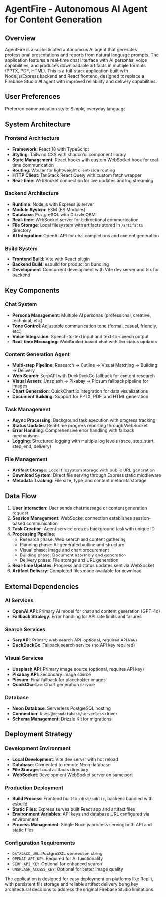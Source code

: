 # AgentFire - Autonomous AI Agent for Content Generation

## Overview

AgentFire is a sophisticated autonomous AI agent that generates professional presentations and reports from natural language prompts. The application features a real-time chat interface with AI personas, voice capabilities, and produces downloadable artifacts in multiple formats (PPTX, PDF, HTML). This is a full-stack application built with Node.js/Express backend and React frontend, designed to replace a Firebase Studio AI agent with improved reliability and delivery capabilities.

## User Preferences

Preferred communication style: Simple, everyday language.

## System Architecture

### Frontend Architecture
- **Framework**: React 18 with TypeScript
- **Styling**: Tailwind CSS with shadcn/ui component library
- **State Management**: React hooks with custom WebSocket hook for real-time communication
- **Routing**: Wouter for lightweight client-side routing
- **HTTP Client**: TanStack React Query with custom fetch wrapper
- **Real-time**: WebSocket connection for live updates and log streaming

### Backend Architecture
- **Runtime**: Node.js with Express.js server
- **Module System**: ESM (ES Modules)
- **Database**: PostgreSQL with Drizzle ORM
- **Real-time**: WebSocket server for bidirectional communication
- **File Storage**: Local filesystem with artifacts stored in `/artifacts` directory
- **AI Integration**: OpenAI API for chat completions and content generation

### Build System
- **Frontend Build**: Vite with React plugin
- **Backend Build**: esbuild for production bundling
- **Development**: Concurrent development with Vite dev server and tsx for backend

## Key Components

### Chat System
- **Persona Management**: Multiple AI personas (professional, creative, technical, etc.)
- **Tone Control**: Adjustable communication tone (formal, casual, friendly, etc.)
- **Voice Integration**: Speech-to-text input and text-to-speech output
- **Real-time Messaging**: WebSocket-based chat with live status updates

### Content Generation Agent
- **Multi-step Pipeline**: Research → Outline → Visual Matching → Building → Delivery
- **Web Search**: SerpAPI with DuckDuckGo fallback for content research
- **Visual Assets**: Unsplash → Pixabay → Picsum fallback pipeline for images
- **Chart Generation**: QuickChart.io integration for data visualizations
- **Document Building**: Support for PPTX, PDF, and HTML generation

### Task Management
- **Async Processing**: Background task execution with progress tracking
- **Status Updates**: Real-time progress reporting through WebSocket
- **Error Handling**: Comprehensive error handling with fallback mechanisms
- **Logging**: Structured logging with multiple log levels (trace, step_start, step_end, delivery)

### File Management
- **Artifact Storage**: Local filesystem storage with public URL generation
- **Download System**: Direct file serving through Express static middleware
- **Metadata Tracking**: File size, type, and content metadata storage

## Data Flow

1. **User Interaction**: User sends chat message or content generation request
2. **Session Management**: WebSocket connection establishes session-based communication
3. **Task Creation**: Agent service creates background task with unique ID
4. **Processing Pipeline**: 
   - Research phase: Web search and content gathering
   - Planning phase: AI-generated outline and structure
   - Visual phase: Image and chart procurement
   - Building phase: Document assembly and generation
   - Delivery phase: File storage and URL generation
5. **Real-time Updates**: Progress and status updates sent via WebSocket
6. **Artifact Delivery**: Completed files made available for download

## External Dependencies

### AI Services
- **OpenAI API**: Primary AI model for chat and content generation (GPT-4o)
- **Fallback Strategy**: Error handling for API rate limits and failures

### Search Services
- **SerpAPI**: Primary web search API (optional, requires API key)
- **DuckDuckGo**: Fallback search service (no API key required)

### Visual Services
- **Unsplash API**: Primary image source (optional, requires API key)
- **Pixabay API**: Secondary image source
- **Picsum**: Final fallback for placeholder images
- **QuickChart.io**: Chart generation service

### Database
- **Neon Database**: Serverless PostgreSQL hosting
- **Connection**: Uses `@neondatabase/serverless` driver
- **Schema Management**: Drizzle Kit for migrations

## Deployment Strategy

### Development Environment
- **Local Development**: Vite dev server with hot reload
- **Database**: Connected to remote Neon database
- **File Storage**: Local artifacts directory
- **WebSocket**: Development WebSocket server on same port

### Production Deployment
- **Build Process**: Frontend built to `/dist/public`, backend bundled with esbuild
- **Static Files**: Express serves built React app and artifact files
- **Environment Variables**: API keys and database URL configured via environment
- **Process Management**: Single Node.js process serving both API and static files

### Configuration Requirements
- `DATABASE_URL`: PostgreSQL connection string
- `OPENAI_API_KEY`: Required for AI functionality
- `SERP_API_KEY`: Optional for enhanced search
- `UNSPLASH_ACCESS_KEY`: Optional for better image quality

The application is designed for easy deployment on platforms like Replit, with persistent file storage and reliable artifact delivery being key architectural decisions to address the original Firebase Studio limitations.
